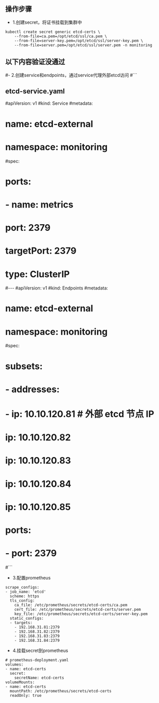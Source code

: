 ## 操作步骤
- 1.创建secret，将证书挂载到集群中
```
kubectl create secret generic etcd-certs \
    --from-file=ca.pem=/opt/etcd/ssl/ca.pem \
    --from-file=server-key.pem=/opt/etcd/ssl/server-key.pem \
    --from-file=server.pem=/opt/etcd/ssl/server.pem -n monitoring
```

## 以下内容验证没通过
#- 2.创建service和endpoints，通过service代理外部etcd访问
#```
## etcd-service.yaml
#apiVersion: v1
#kind: Service
#metadata:
#  name: etcd-external
#  namespace: monitoring
#spec:
#  ports:
#  - name: metrics
#    port: 2379
#    targetPort: 2379
#  type: ClusterIP
#---
#apiVersion: v1
#kind: Endpoints
#metadata:
#  name: etcd-external
#  namespace: monitoring
#spec:
#  subsets:
#  - addresses:
#    - ip: 10.10.120.81  # 外部 etcd 节点 IP
#      ip: 10.10.120.82
#      ip: 10.10.120.83
#      ip: 10.10.120.84
#      ip: 10.10.120.85
#    ports:
#    - port: 2379
#```

- 3.配置prometheus
```
scrape_configs:
- job_name: 'etcd'
  scheme: https
  tls_config:
    ca_file: /etc/prometheus/secrets/etcd-certs/ca.pem
    cert_file: /etc/prometheus/secrets/etcd-certs/server.pem
    key_file: /etc/prometheus/secrets/etcd-certs/server-key.pem
  static_configs:
  - targets:
    - 192.168.31.81:2379
    - 192.168.31.82:2379
    - 192.168.31.83:2379
    - 192.168.31.84:2379
```

- 4.挂载secret到prometheus
```
# prometheus-deployment.yaml
volumes:
- name: etcd-certs
  secret:
    secretName: etcd-certs
volumeMounts:
- name: etcd-certs
  mountPath: /etc/prometheus/secrets/etcd-certs
  readOnly: true
```
